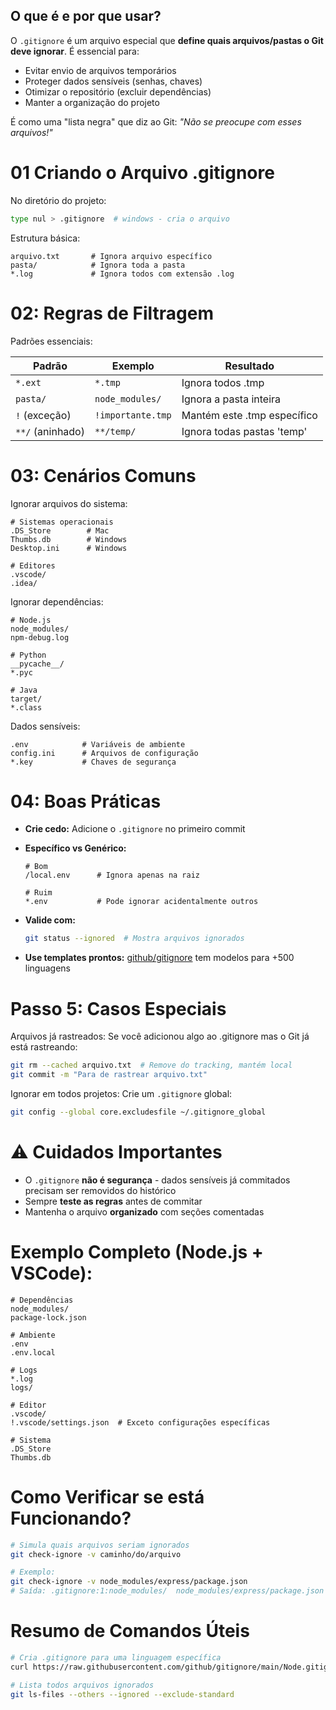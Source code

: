 ## O que é e por que usar?

O `.gitignore` é um arquivo especial que **define quais arquivos/pastas o Git deve ignorar**. É essencial para:

- Evitar envio de arquivos temporários
- Proteger dados sensíveis (senhas, chaves)
- Otimizar o repositório (excluir dependências)
- Manter a organização do projeto

É como uma "lista negra" que diz ao Git: *"Não se preocupe com esses arquivos!"*

# 01 Criando o Arquivo .gitignore

No diretório do projeto:
```bash
type nul > .gitignore  # windows - cria o arquivo
```

Estrutura básica:
```gitignore
arquivo.txt       # Ignora arquivo específico
pasta/            # Ignora toda a pasta
*.log             # Ignora todos com extensão .log
```

# 02: Regras de Filtragem

Padrões essenciais:

| Padrão          | Exemplo        | Resultado                      |
|-----------------|----------------|--------------------------------|
| `*.ext`         | `*.tmp`        | Ignora todos .tmp             |
| `pasta/`        | `node_modules/`| Ignora a pasta inteira        |
| `!` (exceção)   | `!importante.tmp` | Mantém este .tmp específico |
| `**/` (aninhado)| `**/temp/`     | Ignora todas pastas 'temp'    |
# 03: Cenários Comuns

Ignorar arquivos do sistema:
```gitignore
# Sistemas operacionais
.DS_Store        # Mac
Thumbs.db        # Windows
Desktop.ini      # Windows

# Editores
.vscode/
.idea/
```

Ignorar dependências:
```gitignore
# Node.js
node_modules/
npm-debug.log

# Python
__pycache__/
*.pyc

# Java
target/
*.class
```

Dados sensíveis:
```gitignore
.env            # Variáveis de ambiente
config.ini      # Arquivos de configuração
*.key           # Chaves de segurança
```

# 04: Boas Práticas

- **Crie cedo:** Adicione o `.gitignore` no primeiro commit

- **Específico vs Genérico:**  
   ```gitignore
   # Bom
   /local.env      # Ignora apenas na raiz
   
   # Ruim
   *.env           # Pode ignorar acidentalmente outros
   ```

- **Valide com:**
   ```bash
   git status --ignored  # Mostra arquivos ignorados
   ```

- **Use templates prontos:** [github/gitignore](https://github.com/github/gitignore) tem modelos para +500 linguagens

# Passo 5: Casos Especiais

Arquivos já rastreados:
Se você adicionou algo ao .gitignore mas o Git já está rastreando:
```bash
git rm --cached arquivo.txt  # Remove do tracking, mantém local
git commit -m "Para de rastrear arquivo.txt"
```

Ignorar em todos projetos:
Crie um `.gitignore` global:
```bash
git config --global core.excludesfile ~/.gitignore_global
```

# ⚠️ Cuidados Importantes
- O `.gitignore` **não é segurança** - dados sensíveis já commitados precisam ser removidos do histórico
- Sempre **teste as regras** antes de commitar
- Mantenha o arquivo **organizado** com seções comentadas

# Exemplo Completo (Node.js + VSCode):
```gitignore
# Dependências
node_modules/
package-lock.json

# Ambiente
.env
.env.local

# Logs
*.log
logs/

# Editor
.vscode/
!.vscode/settings.json  # Exceto configurações específicas

# Sistema
.DS_Store
Thumbs.db
```

# Como Verificar se está Funcionando?
```bash
# Simula quais arquivos seriam ignorados
git check-ignore -v caminho/do/arquivo

# Exemplo:
git check-ignore -v node_modules/express/package.json
# Saída: .gitignore:1:node_modules/  node_modules/express/package.json
```

# Resumo de Comandos Úteis
```bash
# Cria .gitignore para uma linguagem específica
curl https://raw.githubusercontent.com/github/gitignore/main/Node.gitignore -o .gitignore

# Lista todos arquivos ignorados
git ls-files --others --ignored --exclude-standard
```

